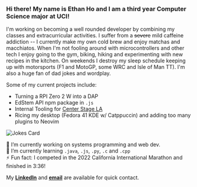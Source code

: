 ### Hi there! My name is Ethan Ho and I am a third year Computer Science major at UCI!

I'm working on becoming a well rounded developer by combining my classes and extracurricular activities.
I suffer from a ~~severe~~ mild caffeine addiction -- I currently make my own cold brew and enjoy matchas and macchiatos.
When I'm not fooling around with microcontrollers and other tech I enjoy going to the gym, biking, hiking and experimenting with new recipes in the kitchen.
On weekends I destroy my sleep schedule keeping up with motorsports (F1 and MotoGP, some WRC and Isle of Man TT).
I'm also a huge fan of dad jokes and wordplay.

Some of my current projects include:

- Turning a RPI Zero 2 W into a DAP
- EdStem API npm package in `.js`
- Internal Tooling for [Center Stage LA](https://www.cstagela.com)
- Ricing my desktop (Fedora 41 KDE w/ Catppuccin) and adding too many plugins to Neovim 

![Jokes Card](https://readme-jokes.vercel.app/api)
<!-- not sure why but the jokes card is tiny now -->
🔭 I’m currently working on systems programming and web dev.  
🌱 I’m currently learning `.java`, `.js`, `.py`, `.c` and `.cpp`  
⚡ Fun fact: I competed in the 2022 California International Marathon and finished in 3:36!

My [**LinkedIn**](https://www.linkedin.com/in/h0ethan04/) and [**email**](mailto:hoea2@uci.edu) are available for quick contact.

<!-- ![visitors](https://visitor-badge.glitch.me/badge?page_id=h0ethan04&left_color=green&right_color=red) -->
                
<!--
**h0ethan04/h0ethan04** is a ✨ _special_ ✨ repository because its `README.md` (this file) appears on your GitHub profile.

Here are some ideas to get you started:

- 🔭 I’m currently working on ...
- 🌱 I’m currently learning ...
- 👯 I’m looking to collaborate on ...
- 🤔 I’m looking for help with ...
- 💬 Ask me about ...
- 📫 How to reach me: ...
- 😄 Pronouns: ...
- ⚡ Fun fact: ...
-->
